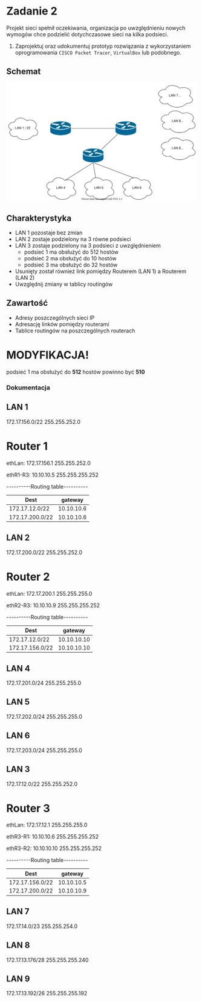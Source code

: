 # Zadanie 2

Projekt sieci spełnił oczekiwania, organizacja po uwzględnieniu nowych wymogów chce podzielić dotychczasowe sieci na kilka podsieci.

1. Zaprojektuj oraz udokumentuj prototyp rozwiązania z wykorzystaniem oprogramowania ``CISCO Packet Tracer``, ``VirtualBox`` lub podobnego. 

## Schemat

![zadanie 2](stage-02.svg)

## Charakterystyka
  * LAN 1 pozostaje bez zmian
  * LAN 2 zostaje podzielony na 3 równe podsieci
  * LAN 3 zostaje podzielony na 3 podsieci z uwzględnieniem
    * podsieć 1 ma obsłużyć do 512 hostów
    * podsieć 2 ma obsłużyć do 10 hostów
    * podsieć 3 ma obsłużyć do 32 hostów
  * Usunięty został również link pomiędzy Routerem (LAN 1) a Routerem (LAN 2)
  * Uwzględnij zmiany w tablicy routingów

## Zawartość

 * Adresy poszczególnych sieci IP
 * Adresację linków pomiędzy routerami
 * Tablice routingów na poszczególnych routerach
 
 
# MODYFIKACJA!
 podsieć 1 ma obsłużyć do **512** hostów
 powinno być **510**
 


### Dokumentacja

## LAN 1

172.17.156.0/22 255.255.252.0

# Router 1

ethLan: 172.17.156.1 255.255.252.0

ethR1-R3: 10.10.10.5 255.255.255.252

----------Routing table----------

Dest|gateway
----|-------
172.17.12.0/22|10.10.10.6
172.17.200.0/22|10.10.10.6


## LAN 2

172.17.200.0/22 255.255.252.0

# Router 2

ethLan: 172.17.200.1 255.255.255.0

ethR2-R3: 10.10.10.9 255.255.255.252

----------Routing table----------

Dest|gateway
----|-------
172.17.12.0/22|10.10.10.10
172.17.156.0/22|10.10.10.10

## LAN 4

172.17.201.0/24 255.255.255.0

## LAN 5

172.17.202.0/24 255.255.255.0

## LAN 6

172.17.203.0/24 255.255.255.0

## LAN 3

172.17.12.0/22 255.255.252.0

# Router 3

ethLan: 172.17.12.1 255.255.255.0

ethR3-R1: 10.10.10.6 255.255.255.252

ethR3-R2: 10.10.10.10 255.255.255.252

----------Routing table----------

Dest|gateway
----|-------
172.17.156.0/22|10.10.10.5
172.17.200.0/22|10.10.10.9 

## LAN 7

172.17.14.0/23 255.255.254.0

## LAN 8 

172.17.13.176/28 255.255.255.240

## LAN 9 

172.17.13.192/26 255.255.255.192












